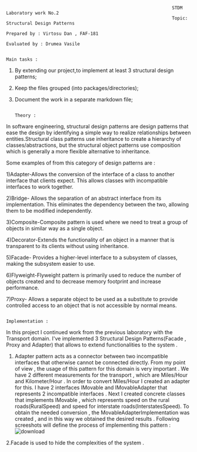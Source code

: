 
                                                                   STDM Laboratory work No.2
                                                                   Topic: Structural Design Patterns
                                                                   Prepared by : Virtosu Dan , FAF-181
                                                                   Evaluated by : Drumea Vasile 
                                                                   
                                                                        Main tasks :      
1. By extending our project,to implement at least 3 structural design patterns;

2. Keep the files grouped (into packages/directories);

3. Document the work in a separate markdown file;

                                                                           Theory :
In software engineering, structural design patterns are design patterns that ease the design by identifying a simple way to realize relationships between entities.Structural class patterns use inheritance to create a hierarchy of classes/abstractions, but the structural object patterns use composition which is generally a more flexible alternative to inheritance.
 
Some examples of from this category of design patterns are :

1)Adapter-Allows the conversion of the interface of a class to another interface that clients expect. This allows classes with incompatible interfaces to work together.

2)Bridge-	Allows the separation of an abstract interface from its implementation. This eliminates the dependency between the two, allowing them to be modified independently.

3)Composite-Composite pattern is used where we need to treat a group of objects in similar way as a single object.

4)Decorator-Extends the functionality of an object in a manner that is transparent to its clients without using inheritance.

5)Facade-	Provides a higher-level interface to a subsystem of classes, making the subsystem easier to use.

6)Flyweight-Flyweight pattern is primarily used to reduce the number of objects created and to decrease memory footprint and increase performance.

7)Proxy-	Allows a separate object to be used as a substitute to provide controlled access to an object that is not accessible by normal means.

                                                                        Implementation :
In this project I continued work from the previous laboratory with the Transport domain. I've implemented 3 Structural Design Patterns(Facade , Proxy and Adapter) that allows to extend functionalities to the system .

1. Adapter pattern acts as a connector between two incompatible interfaces that otherwise cannot be connected directly. From my point of view , the usage of this pattern for this domain is very important . We have 2 different measurements for the transport , which are Miles/Hour and Kilometer/Hour . In order to convert Miles/Hour I created an adapter for this. I have 2 interfaces IMovable and IMovableAdapter that represents 2 incompatible interfaces . Next I created concrete classes that implements IMovable , which represents speed on the rural roads(RuralSpeed) and speed for interstate roads(InterstatesSpeed). To obtain the needed conversion , the MovableAdapterImplementation was created , and in this way we obtained the desired results . Following screeshots will define the process of implementing this pattern :
![download](https://user-images.githubusercontent.com/45829623/98462526-a2df2280-21bd-11eb-9a49-6bcce67a0be2.png)

2.Facade is used to hide the complexities of the system . 





